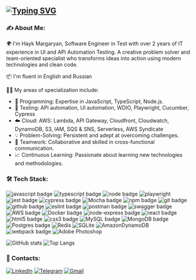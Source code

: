 ## [![Typing SVG](https://readme-typing-svg.demolab.com?font=Fira+Code&pause=1000&color=00A700&vCenter=true&random=false&width=435&lines=Software+Engineer+in+Test;+AWS+Cloud+Practitioner)](https://git.io/typing-svg)

### ✍️ About Me:

🌍 I'm Hayk Margaryan, Software Engineer in Test with over 2 years of IT experience in UI and API Automation Testing. A creative problem solver and team-oriented specialist who transforms ideas into action using modern technologies and clean code.

📦 I'm fluent in English and Russian

👩‍💻 My areas of specialization include:

<ul>
  <li>🚀 Programming: Expertise in JavaScript, TypeScript, Node.js.</li>
  <li>🧪 Testing: API automation, UI automation, WDIO, Playwright, Cucumber, Cypress</li>
  <li>☁️ Cloud: AWS: Lambda, API Gateway, Cloudfront, Cloudwatch, DynamoDB, S3, IAM, SQS & SNS, Serverless, AWS Syndicate</li>
  <li>💡 Problem-Solving: Persistent and adept at overcoming challenges.</li>
  <li>🤝 Teamwork: Collaborative and skilled in cross-functional communication.</li>
  <li>📈 Continuous Learning: Passionate about learning new technologies and methodologies.</li>
</ul>


### 🛠 Tech Stack:

  <div id="stack">
    <div id="badges">
      <img src="https://img.shields.io/badge/javascript-%23323330.svg?style=for-the-badge&logo=javascript&logoColor=%23F7DF1E" alt="javascript badge" />
      <img src="https://img.shields.io/badge/typescript-%23007ACC.svg?style=for-the-badge&logo=typescript&logoColor=white" alt="typescript badge" />
      <img src="https://img.shields.io/static/v1?style=for-the-badge&message=Playwright&color=2EAD33&logo=Playwright&logoColor=FFFFFF&label=" alt="node badge" />
      <img src="https://img.shields.io/badge/Node.js-43853D?style=for-the-badge&logo=node.js&logoColor=white" alt="playwright" />
      <img src="https://img.shields.io/badge/-jest-%23C21325?style=for-the-badge&logo=jest&logoColor=white" alt="jest badge" />
      <img src="https://img.shields.io/badge/-cypress-%23E5E5E5?style=for-the-badge&logo=cypress&logoColor=058a5e" alt="cypress badge" />
      <img src="https://img.shields.io/badge/-mocha-%238D6748?style=for-the-badge&logo=mocha&logoColor=white" alt="Mocha badge" />
      <img src="https://img.shields.io/badge/NPM-%23000000.svg?style=for-the-badge&logo=npm&logoColor=white" alt="npm badge" />
      <img src="https://img.shields.io/badge/git-%23F05033.svg?style=for-the-badge&logo=git&logoColor=white" alt="git badge"/>
      <img src="https://img.shields.io/badge/github-%23121011.svg?style=for-the-badge&logo=github&logoColor=white" alt="github badge"/>
      <img src="https://img.shields.io/badge/ESLint-4B3263?style=for-the-badge&logo=eslint&logoColor=white" alt="eslint badge" />
      <img src="https://img.shields.io/badge/Postman-FF6C37?style=for-the-badge&logo=postman&logoColor=white" alt="postman badge"/>
      <img src="https://img.shields.io/badge/-Swagger-%23Clojure?style=for-the-badge&logo=swagger&logoColor=white" alt="swagger badge" />
      <img src="https://img.shields.io/badge/AWS-%23FF9900.svg?style=for-the-badge&logo=amazon-aws&logoColor=white" alt="AWS badge" />
      <img src="https://img.shields.io/badge/docker-%230db7ed.svg?style=for-the-badge&logo=docker&logoColor=white" alt="Docker badge" />
      <img src="https://img.shields.io/badge/express.js-%23404d59.svg?style=for-the-badge&logo=express&logoColor=%2361DAFB" alt="node-express badge" />
      <img src="https://img.shields.io/badge/react-%2320232a.svg?style=for-the-badge&logo=react&logoColor=%2361DAFB" alt="react badge"/>
      <img src="https://img.shields.io/badge/html5-%23E34F26.svg?style=for-the-badge&logo=html5&logoColor=white" alt="html5 badge" />
      <img src="https://img.shields.io/badge/css3-%231572B6.svg?style=for-the-badge&logo=css3&logoColor=white" alt="css3 badge" />
      <img src="https://img.shields.io/badge/mysql-%2300f.svg?style=for-the-badge&logo=mysql&logoColor=white" alt="MySQL badge" />
      <img src="https://img.shields.io/badge/MongoDB-%234ea94b.svg?style=for-the-badge&logo=mongodb&logoColor=white" alt="MongoDB badge" />
      <img src="https://img.shields.io/badge/postgres-%23316192.svg?style=for-the-badge&logo=postgresql&logoColor=white" alt="Postgres badge" />
      <img src="https://img.shields.io/badge/redis-%23DD0031.svg?style=for-the-badge&logo=redis&logoColor=white" alt="Redis" />
      <img src="https://img.shields.io/badge/sqlite-%2307405e.svg?style=for-the-badge&logo=sqlite&logoColor=white" alt="SQLite" />
      <img src="https://img.shields.io/badge/Amazon%20DynamoDB-4053D6?style=for-the-badge&logo=Amazon%20DynamoDB&logoColor=white" alt="AmazonDynamoDB" />
      <img src="https://img.shields.io/badge/webpack-%238DD6F9.svg?style=for-the-badge&logo=webpack&logoColor=black" alt="webpack badge" />
      <img src="https://img.shields.io/badge/adobe%20photoshop-%2331A8FF.svg?style=for-the-badge&logo=adobe%20photoshop&logoColor=white" alt="Adobe Photoshop" />
    </div>
  </div>

![GitHub stats](https://github-readme-stats.vercel.app/api?username=haykmargar&show_icons=true&theme=algolia&include_all_commits=true&count_private=true&&hide=issues)
![Top Langs](https://github-readme-stats.vercel.app/api/top-langs/?username=haykmargar&layout=compact&langs_count=8&theme=algolia)


### 🔗 Contacts:

[![LinkedIn](https://img.shields.io/badge/linkedin-%230077B5.svg?style=for-the-badge&logo=linkedin&logoColor=white)](https://www.linkedin.com/in/hayk-margaryan-se/)
[![Telegram](https://img.shields.io/badge/Telegram-2CA5E0?style=for-the-badge&logo=telegram&logoColor=white)](https://t.me/Hayko64)
[![Gmail](https://img.shields.io/badge/Gmail-D14836?style=for-the-badge&logo=gmail&logoColor=white)](mailto:hayk.margaryan87@gmail.com)
